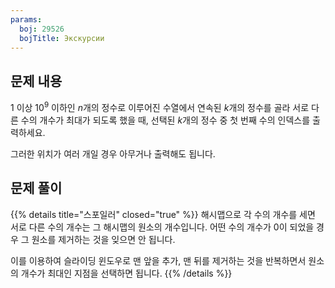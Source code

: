 ```yaml
---
params:
  boj: 29526
  bojTitle: Экскурсии
---
```


## 문제 내용

$1$ 이상 $10^9$ 이하인 $n$개의 정수로 이루어진 수열에서 연속된 $k$개의 정수를 골라 서로 다른 수의 개수가 최대가 되도록 했을 때, 선택된 $k$개의 정수 중 첫 번째 수의 인덱스를 출력하세요.

그러한 위치가 여러 개일 경우 아무거나 출력해도 됩니다.

## 문제 풀이

{{% details title="스포일러" closed="true" %}}
해시맵으로 각 수의 개수를 세면 서로 다른 수의 개수는 그 해시맵의 원소의 개수입니다. 어떤 수의 개수가 0이 되었을 경우 그 원소를 제거하는 것을 잊으면 안 됩니다.

이를 이용하여 슬라이딩 윈도우로 맨 앞을 추가, 맨 뒤를 제거하는 것을 반복하면서 원소의 개수가 최대인 지점을 선택하면 됩니다.
{{% /details %}}
